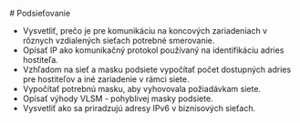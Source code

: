 # Podsieťovanie
 - Vysvetliť, prečo je pre komunikáciu na koncových zariadeniach v rôznych vzdialených sieťach potrebné smerovanie.
 - Opísať IP ako komunikačný protokol používaný na identifikáciu adries hostiteľa.
 - Vzhľadom na sieť a masku podsiete vypočítať počet dostupných adries pre hostiteľov a iné zariadenie v rámci siete.
 - Vypočítať potrebnú masku, aby vyhovovala požiadávkam siete.
 - Opísať výhody VLSM - pohyblivej masky podsiete.
 - Vysvetliť ako sa priradzujú adresy IPv6 v biznisových sieťach.
